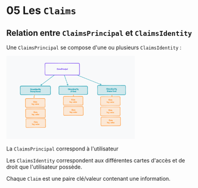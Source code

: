 # 05 Les `Claims`



## Relation entre `ClaimsPrincipal` et `ClaimsIdentity`

Une `ClaimsPrincipal` se compose d'une ou plusieurs `ClaimsIdentity` :

<img src="assets/claims-hierachie-principal-identity-simple.png" alt="claims-hierachie-principal-identity-simple" style="zoom:33%;" />

La `ClaimsPrincipal` correspond à l'utilisateur

Les `ClaimsIdentity` correspondent aux différentes cartes d'accès et de droit que l'utilisateur possède.

Chaque `Claim` est une paire clé/valeur contenant une information.